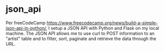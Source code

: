 # json_api

Per freeCodeCamp https://www.freecodecamp.org/news/build-a-simple-json-api-in-python/, I setup a JSON API with Python and Flask on my local machine. The JSON API allows me to use curl to POST information to an "artist" table and to filter, sort, paginate and retrieve the data through the URL.
